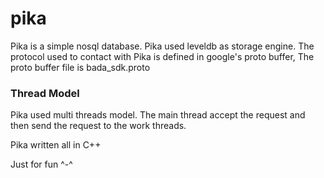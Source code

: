 pika
====

Pika is a simple nosql database.
Pika used leveldb as storage engine.
The protocol used to contact with Pika is defined in google's proto buffer, The
proto buffer file is bada_sdk.proto

### Thread Model
Pika used multi threads model. The main thread accept the request and then send
the request to the work threads.

Pika written all in C++

Just for fun ^-^
